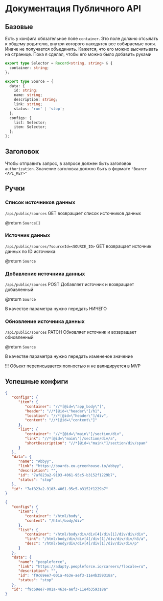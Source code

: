 # Документация Публичного API

## Базовые

Есть у конфига обязательное поле `container`. Это поле должно отсылать к общему родителю, внутри которого находятся все собираемые поля. Иначе не получается объединить. Кажется, что его можно высчитывать на странице. Пока я сделал, чтобы его можно было добавить руками

```ts
export type Selector = Record<string, string> & {
  container: string;
};

export type Source = {
  data: {
    id: string;
    name: string;
    description: string;
    link: string;
    status: 'run' | 'stop';
  };
  configs: {
    list: Selector;
    item: Selector;
  };
};
```

## Заголовок

Чтобы отправить запрос, в запросе должен быть заголовок `authorization`. Значение заголовка должно быть в формате `"Bearer <API_KEY>"`

## Ручки

### Список источников данных

`/api/public/sources` GET возвращает список источников данных

@return `Source[]`

### Источник данных

`/api/public/sources/?sourceId=<SOURCE_ID>` GET возвращает источник данных по ID источника

@return `Source`

### Добавление источника данных

`/api/public/sources` POST Добавляет источник и возвращает добавленный

@return `Source`

В качестве параметра нужно передать НИЧЕГО

### Обновление источника данных

`/api/public/sources` PATCH Обновляет источник и возвращает обновленный

@return `Source`

В качестве параметра нужно передать измененое значение

!!! Объект переписывается полностью и не валидируется в MVP

## Успешные конфиги

```json
{
   "configs": {
      "item": {
         "container": "//*[@id=\"app_body\"]",
         "header": "//*[@id=\"header\"]/h1",
         "location": "//*[@id=\"header\"]/div",
         "content": "//*[@id=\"content\"]"
      },
      "list": {
         "container": "//*[@id=\"main\"]/section/div",
         "link": "//*[@id=\"main\"]/section/div/a",
         "shortDescription": "//*[@id=\"main\"]/section/div/span"
      }
   },
   "data": {
      "name": "Abbyy",
      "link": "https://boards.eu.greenhouse.io/abbyy",
      "description": "",
      "id": "7af823a2-9103-4061-95c5-b3152f1229b7",
      "status": "stop"
   },
   "id": "7af823a2-9103-4061-95c5-b3152f1229b7"
}

{
   "configs": {
      "item": {
         "container": "/html/body",
         "content": "/html/body/div"
      },
      "list": {
         "container": "/html/body/div/div[4]/div[1]/div/div/div",
         "link": "/html/body/div/div[4]/div[1]/div/div/div/h3/a",
         "desc": "/html/body/div/div[4]/div[1]/div/div/div/p"
      }
   },
   "data": {
      "name": "peopleforce",
      "link": "https://adapty.peopleforce.io/careers/?locale=ru",
      "description": "",
      "id": "f9c69ee7-001a-463e-aef3-11e4b359318a",
      "status": "stop"
   },
   "id": "f9c69ee7-001a-463e-aef3-11e4b359318a"
}
```